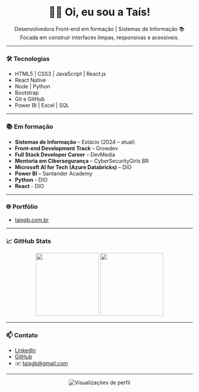 <h1 align="center">👩‍💻 Oi, eu sou a Taís!</h1>

<p align="center">
Desenvolvedora Front-end em formação | Sistemas de Informação 📚<br>
Focada em construir interfaces limpas, responsivas e acessíveis.
</p>

---

### 🛠️ Tecnologias

- HTML5 | CSS3 | JavaScript | React.js
- React Native
- Node | Python
- Bootstrap  
- Git e GitHub  
- Power BI | Excel | SQL  

---

### 📚 Em formação

- **Sistemas de Informação** – Estácio (2024 – atual)  
- **Front-end Development Track** – Growdev  
- **Full Stack Developer Career** – DevMedia  
- **Mentoria em Cibersegurança** – CyberSecurityGirls BR  
- **Microsoft AI for Tech (Azure Databricks)** – DIO  
- **Power BI** – Santander Academy
- **Python** - DIO
- **React** - DIO

---

### 🌐 Portfólio

- [taisgb.com.br](https://taisgb.com.br)

---

### 📈 GitHub Stats

<p align="center">
  <img height="170em" src="https://github-readme-stats.vercel.app/api?username=taisgb&show_icons=true&theme=radical"/>
  <img height="170em" src="https://github-readme-stats.vercel.app/api/top-langs/?username=taisgb&layout=compact&theme=radical"/>
</p>

---

### 📫 Contato

- [LinkedIn](https://linkedin.com/in/taisgb)
- [GitHub](https://github.com/taisgb)
- ✉️ taisgb@gmail.com

---

<p align="center">
  <img src="https://komarev.com/ghpvc/?username=taisgb&color=blue" alt="Visualizações de perfil" />
</p>
